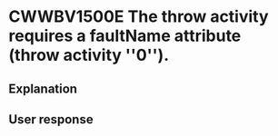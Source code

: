 # CWWBV1500E The throw activity requires a faultName attribute (throw activity ''0'').

## Explanation

## User response